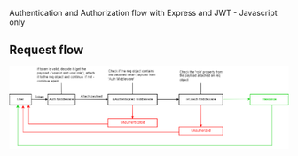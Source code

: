 Authentication and Authorization flow with Express and JWT - Javascript only

<h2>Request flow</h2>

<img src="/screenshots/request-flow.png"/>